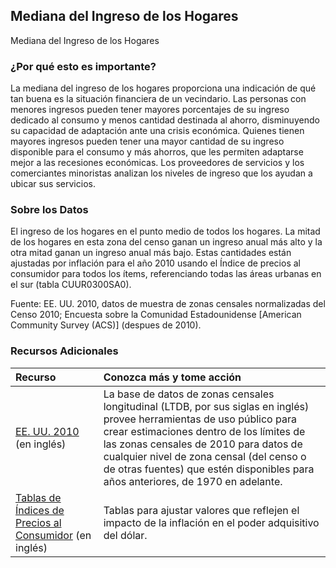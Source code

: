 ## Mediana del Ingreso de los Hogares
Mediana del Ingreso de los Hogares

### ¿Por qué esto es importante?
La mediana del ingreso de los hogares proporciona una indicación de qué tan buena es la situación financiera de un vecindario. Las personas con menores ingresos pueden tener mayores porcentajes de su ingreso dedicado al consumo y menos cantidad destinada al ahorro, disminuyendo su capacidad de adaptación ante una crisis económica. Quienes tienen mayores ingresos pueden tener una mayor cantidad de su ingreso disponible para el consumo y más ahorros, que les permiten adaptarse mejor a las recesiones económicas. Los proveedores de servicios y los comerciantes minoristas analizan los niveles de ingreso que los ayudan a ubicar sus servicios.

### Sobre los Datos
El ingreso de los hogares en el punto medio de todos los hogares. La mitad de los hogares en esta zona del censo ganan un ingreso anual más alto y la otra mitad ganan un ingreso anual más bajo. Estas cantidades están ajustadas por inflación para el año 2010 usando el Índice de precios al consumidor para todos los ítems, referenciando todas las áreas urbanas en el sur (tabla CUUR0300SA0).

Fuente: EE. UU. 2010, datos de muestra de zonas censales normalizadas del Censo 2010; Encuesta sobre la Comunidad Estadounidense \[American Community Survey (ACS)] (despues de 2010). 
### Recursos Adicionales

|Recurso | Conozca más y tome acción |
|:--- | :--- |
|[EE. UU. 2010](http://www.s4.brown.edu/us2010/Researcher/Bridging.htm) (en inglés) | La base de datos de zonas censales longitudinal (LTDB, por sus siglas en inglés) provee herramientas de uso público para crear estimaciones dentro de los límites de las zonas censales de 2010 para datos de cualquier nivel de zona censal (del censo o de otras fuentes) que estén disponibles para años anteriores, de 1970 en adelante.
|[Tablas de Índices de Precios al Consumidor](http://data.bls.gov/cgi-bin/surveymost?cu) (en inglés) | Tablas para ajustar valores que reflejen el impacto de la inflación en el poder adquisitivo del dólar.
